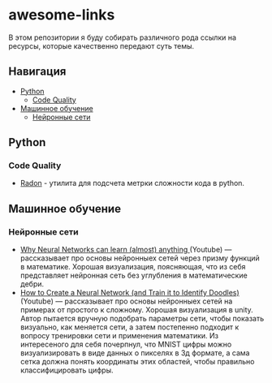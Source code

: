 # awesome-links

В этом репозитории я буду собирать различного рода ссылки на ресурсы, которые качественно передают суть темы.

## Навигация
- [Python](#python)
  * [Code Quality](#code-quality)
- [Машинное обучение](#машинное-обучение)
  * [Нейронные сети](#нейронные-сети)

## Python

### Code Quality

* [Radon](https://github.com/rubik/radon) - утилита для подсчета метрки сложности кода в python.

## Машинное обучение

### Нейронные сети
* [Why Neural Networks can learn (almost) anything ](https://youtu.be/0QczhVg5HaI)(Youtube) — рассказывает про основы нейронныех сетей через призму функций в математике. Хорошая визуализация, поясняющая, что из себя представляет нейронная сеть без углубления в математические дебри.
* [How to Create a Neural Network (and Train it to Identify Doodles)](https://youtu.be/hfMk-kjRv4c)(Youtube) — рассказывает про основы нейронныех сетей на примерах от простого к сложному. Хорошая визуализация в unity. Автор пытается вручную подобрать параметры сети, чтобы показать визуально, как меняется сети, а затем постепенно подходит к вопросу тренировки сети и применения математики. Из интересеного для себя почерпнул, что MNIST цифры можно визуализировать в виде данных о пикселях в 3д формате, а сама сетка должна понять координаты этих областей, чтобы правильно классифицировать цифры.





